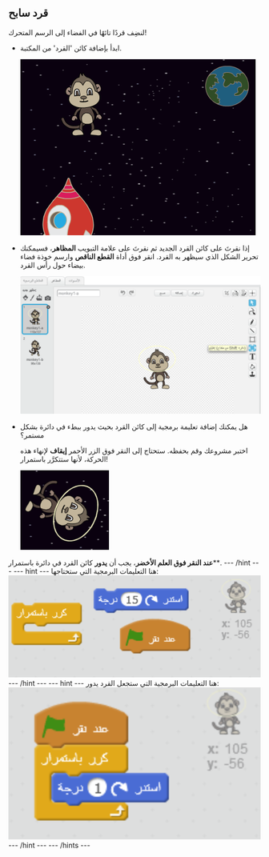 ## قرد سابح

لنضِف قردًا تائهًا في الفضاء إلى الرسم المتحرك!

+ ابدأ بإضافة كائن 'القرد' من المكتبة.
    
    ![إضافة كائن القرد](images/space-monkey-sprite.png)

+ إذا نقرتَ على كائن القرد الجديد ثم نقرتَ على علامة التبويب **المظاهر**، فسيمكنك تحرير الشكل الذي سيظهر به القرد. انقر فوق أداة **القطع الناقص** وارسم خوذة فضاء بيضاء حول رأس القرد.
    
    ![خوذة فضائية للقرد](images/space-monkey-edit.png)

+ هل يمكنك إضافة تعليمة برمجية إلى كائن القرد بحيث يدور ببطء في دائرة بشكل مستمر؟
    
    اختبر مشروعك وقم بحفظه. ستحتاج إلى النقر فوق الزر الأحمر **إيقاف** لإنهاء هذه الحركة، لأنها ستتكرَّر باستمرار!
    
    ![امر برمجي لتدوير القرد](images/space-spin-test.png)

**عند النقر فوق العلم الأخضر**، يجب أن **يدور** كائن القرد في دائرة </strong>باستمرار**. \--- /hint \--- \--- hint \--- هنا التعليمات البرمجية التي ستحتاجها: ![Blocks for a spinning monkey](images/space-spin-blocks.png) \--- /hint \--- \--- hint \--- هنا التعليمات البرمجية التي ستجعل القرد يدور: ![Code for a spinning monkey](images/space-spin-code.png) \--- /hint \--- \--- /hints \---</p>